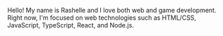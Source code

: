 Hello! My name is Rashelle and I love both web and game development. Right now, I'm focused on web technologies such as HTML/CSS, JavaScript, TypeScript, React, and Node.js.
